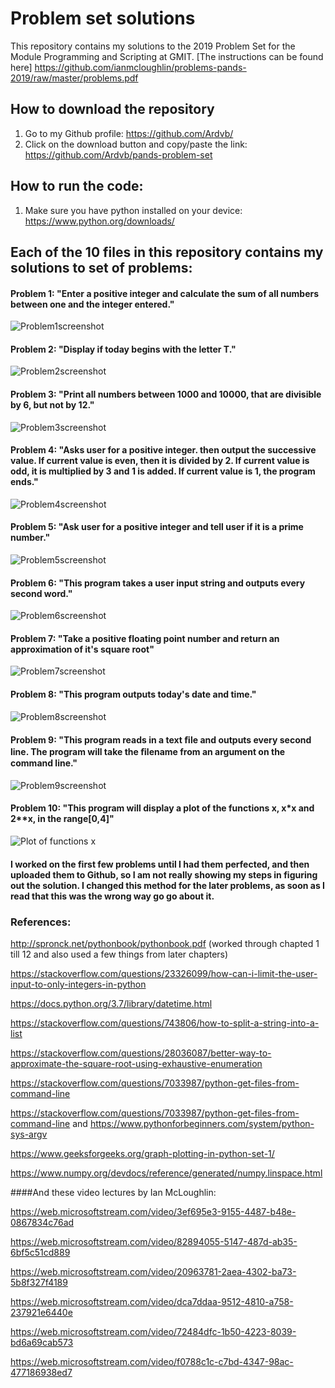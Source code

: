 # Problem set solutions


This repository contains my solutions to the 2019 Problem Set for the Module Programming and Scripting at GMIT.
[The instructions can be found here] https://github.com/ianmcloughlin/problems-pands-2019/raw/master/problems.pdf

## How to download the repository

1. Go to my Github profile: https://github.com/Ardvb/
2. Click on the download button and copy/paste the link: https://github.com/Ardvb/pands-problem-set

## How to run the code:

1. Make sure you have python installed on your device: https://www.python.org/downloads/



## Each of the 10 files in this repository contains my solutions to set of problems:

#### Problem 1: "Enter a positive integer and calculate the sum of all numbers between one and the integer entered."
![Problem1screenshot](https://user-images.githubusercontent.com/47186083/54874367-dcdd9400-4de1-11e9-9d1b-d514b9c9ab77.png)

#### Problem 2: "Display if today begins with the letter T."
![Problem2screenshot](https://user-images.githubusercontent.com/47186083/54874376-0696bb00-4de2-11e9-9f50-fe429b43ca21.png)
#### Problem 3: "Print all numbers between 1000 and 10000, that are divisible by 6, but not by 12."
![Problem3screenshot](https://user-images.githubusercontent.com/47186083/54874377-07c7e800-4de2-11e9-90ab-250a6cbe1d8d.png)
#### Problem 4: "Asks user for a positive integer. then output the successive value. If current value is even, then it is divided by 2. If current value is odd, it is multiplied by 3 and 1 is added. If current value is 1, the program ends."
![Problem4screenshot](https://user-images.githubusercontent.com/47186083/54874379-08f91500-4de2-11e9-97ce-e90d423b355d.png)
#### Problem 5: "Ask user for a positive integer and tell user if it is a prime number."
![Problem5screenshot](https://user-images.githubusercontent.com/47186083/54874380-0a2a4200-4de2-11e9-9678-a232dedc34c1.png)
#### Problem 6: "This program takes a user input string and outputs every second word."
![Problem6screenshot](https://user-images.githubusercontent.com/47186083/54874381-0c8c9c00-4de2-11e9-92fc-b756ad8d4cd2.png)
#### Problem 7: "Take a positive floating point number and return an approximation of it's square root"
![Problem7screenshot](https://user-images.githubusercontent.com/47186083/54874382-0e565f80-4de2-11e9-9efe-0d340e9f3922.png)
#### Problem 8: "This program outputs today's date and time."
![Problem8screenshot](https://user-images.githubusercontent.com/47186083/54874383-10202300-4de2-11e9-9575-d47870c6540d.png)
#### Problem 9: "This program reads in a text ﬁle and outputs every second line. The program will take the ﬁlename from an argument on the command line."
![Problem9screenshot](https://user-images.githubusercontent.com/47186083/54874385-11515000-4de2-11e9-8e15-9980d6f70dc0.png)
#### Problem 10: "This program will display a plot of the functions x, x*x and 2**x, in the range[0,4]"
![Plot of functions x](https://user-images.githubusercontent.com/47186083/54874387-12827d00-4de2-11e9-93ff-9c3c666ab20e.png)


#### I worked on the first few problems until I had them perfected, and then uploaded them to Github, so I am not really showing my steps in figuring out the solution. I changed this method for the later problems, as soon as I read that this was the wrong way go go about it.



### References: 

http://spronck.net/pythonbook/pythonbook.pdf (worked through chapted 1 till 12 and also used a few things from later chapters)

https://stackoverflow.com/questions/23326099/how-can-i-limit-the-user-input-to-only-integers-in-python

https://docs.python.org/3.7/library/datetime.html

https://stackoverflow.com/questions/743806/how-to-split-a-string-into-a-list

https://stackoverflow.com/questions/28036087/better-way-to-approximate-the-square-root-using-exhaustive-enumeration

https://stackoverflow.com/questions/7033987/python-get-files-from-command-line

https://stackoverflow.com/questions/7033987/python-get-files-from-command-line and https://www.pythonforbeginners.com/system/python-sys-argv

https://www.geeksforgeeks.org/graph-plotting-in-python-set-1/

https://www.numpy.org/devdocs/reference/generated/numpy.linspace.html


####And these video lectures by Ian McLoughlin:

https://web.microsoftstream.com/video/3ef695e3-9155-4487-b48e-0867834c76ad

https://web.microsoftstream.com/video/82894055-5147-487d-ab35-6bf5c51cd889

https://web.microsoftstream.com/video/20963781-2aea-4302-ba73-5b8f327f4189

https://web.microsoftstream.com/video/dca7ddaa-9512-4810-a758-237921e6440e

https://web.microsoftstream.com/video/72484dfc-1b50-4223-8039-bd6a69cab573

https://web.microsoftstream.com/video/f0788c1c-c7bd-4347-98ac-477186938ed7
